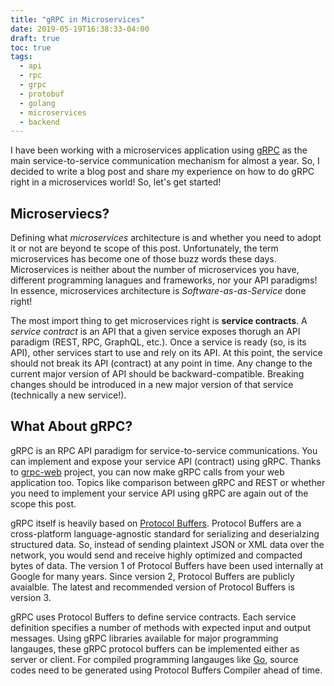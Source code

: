 ```yaml
---
title: "gRPC in Microservices"
date: 2019-05-19T16:38:33-04:00
draft: true
toc: true
tags:
  - api
  - rpc
  - grpc
  - protobuf
  - golang
  - microservices
  - backend
---
```


I have been working with a microservices application using [gRPC](https://grpc.io) as the main service-to-service communication mechanism for almost a year.
So, I decided to write a blog post and share my experience on how to do gRPC right in a microservices world! So, let's get started!

## Microserviecs?

Defining what _microservices_ architecture is and whether you need to adopt it or not are beyond te scope of this post.
Unfortunately, the term microservices has become one of those buzz words these days.
Microservices is neither about the number of microservices you have, different programming lanagues and frameworks, nor your API paradigms!
In essence, microservices architecture is _Software-as-as-Service_ done right!

The most import thing to get microservices right is **service contracts**.
A _service contract_ is an API that a given service exposes thorugh an API paradigm (REST, RPC, GraphQL, etc.).
Once a service is ready (so, is its API), other services start to use and rely on its API.
At this point, the service should not break its API (contract) at any point in time.
Any change to the current major version of API should be backward-compatible.
Breaking changes should be introduced in a new major version of that service (technically a new service!).

## What About gRPC?

gRPC is an RPC API paradigm for service-to-service communications.
You can implement and expose your service API (contract) using gRPC.
Thanks to [grpc-web](https://github.com/grpc/grpc-web) project, you can now make gRPC calls from your web application too.
Topics like comparison between gRPC and REST or whether you need to implement your service API using gRPC are again out of the scope this post.

gRPC itself is heavily based on [Protocol Buffers](https://developers.google.com/protocol-buffers).
Protocol Buffers are a cross-platform language-agnostic standard for serializing and deserialzing structured data.
So, instead of sending plaintext JSON or XML data over the network, you would send and receive highly optimized and compacted bytes of data.
The version 1 of Protocol Buffers have been used internally at Google for many years.
Since version 2, Protocol Buffers are publicly avaialble. The latest and recommended version of Protocol Buffers is version 3.

gRPC uses Protocol Buffers to define service contracts.
Each service definition specifies a number of methods with expected input and output messages.
Using gRPC libraries available for major programming langauges, these gRPC protocol buffers can be implemented either as server or client.
For compiled programming langauges like [Go](https://golang.org), source codes need to be generated using Protocol Buffers Compiler ahead of time.
